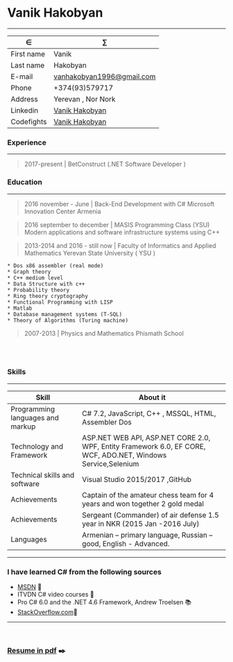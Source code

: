 # Vanik Hakobyan
<hr/>

&isin;             |  &sum;
-------------------|--------------------------------------------------------
First name         |          Vanik
Last name          |          Hakobyan
E-mail             |          <a href="mailto:vanhakobyan1996@gmail.com">vanhakobyan1996@gmail.com</a>
Phone              |          +374(93)579717
Address            |          Yerevan , Nor Nork    
Linkedin           |          [Vanik Hakobyan](https://www.linkedin.com/in/vanikhakobyan) 
Codefights         |          [Vanik Hakobyan](https://codefights.com/profile/vanhakobyan)  


### Experience
----------------
> 2017-present | BetConstruct (.NET Software Developer )


### Education
---------

>2016 november - June   | Back-End Development with C# Microsoft Innovation Center Armenia<br>

>2016 september to december  | MASIS Programming Class (YSU)
>Modern applications and software infrastructure systems using C++
     
>2013-2014 and 2016 - still now | Faculty of Informatics and Applied Mathematics Yerevan State University ( YSU )

    * Dos x86 assembler (real mode)
    * Graph theory
    * C++ medium level
    * Data Structure with c++
    * Probability theory
    * Ring theory cryptography
    * Functional Programming with LISP
    * Matlab 
    * Database management systems (T-SQL)
    * Theory of Algorithms (Turing machine)
    

>2007-2013 | Physics and Mathematics Phismath School

<br><br>



### Skills
------------------
 Skill                        |About it
------------------------------|------------------------------------------
Programming languages and markup|    C# 7.2, JavaScript, C++ , MSSQL, HTML, Assembler Dos <br>
Technology and Framework      |    ASP.NET WEB API, ASP.NET CORE 2.0, WPF, Entity Framework 6.0, EF CORE, WCF, ADO.NET, Windows Service,Selenium<br>
Technical skills and software |    Visual Studio 2015/2017 ,GitHub<br>
Achievements                  |    Captain of the amateur chess team for 4 years and won together 2 gold medal<br>
Achievements                  |    Sergeant (Commander) of air defense 1.5 year in NKR (2015 Jan -2016 July)
Languages                     |    Armenian – primary language, Russian – good, English - Advanced.  <br>      

<hr/>

### I have learned C# from the following sources

* <a href="https://msdn.microsoft.com/en-us/">MSDN</a> :file_folder:
* ITVDN C# video courses :movie_camera:
* Pro C# 6.0 and the .NET 4.6 Framework, Andrew Troelsen :books:
* <a href="https://stackoverflow.com/users/8753842/hakobyan-vanik">StackOverflow.com</a>:busts_in_silhouette:
<hr/>
<br>

### <a href="https://github.com/VanHakobyan/Resume/blob/master/VanikHakobyanCV%20W.pdf">Resume in pdf</a> :black_nib:
